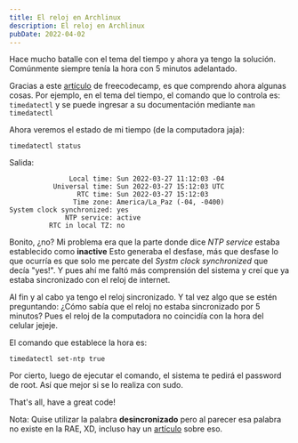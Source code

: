 ```yaml
---
title: El reloj en Archlinux
description: El reloj en Archlinux
pubDate: 2022-04-02
---
```


<!-- Written on April 02, 2022 -->
<!-- # El reloj en Archlinux -->

Hace mucho batalle con el tema del tiempo y ahora ya tengo la solución. 
Comúnmente siempre tenía la hora con 5 minutos adelantado. 

Gracias a este [artículo](https://www.freecodecamp.org/news/how-to-install-arch-linux/#how-to-update-the-system-clock) de freecodecamp,
es que comprendo ahora algunas cosas. 
Por ejemplo, en el tema del tiempo, el comando que lo controla es: 
`timedatectl` y se puede ingresar a su documentación mediante `man timedatectl`

Ahora veremos el estado de mi tiempo (de la computadora jaja):
```
timedatectl status
```
Salida:
```
               Local time: Sun 2022-03-27 11:12:03 -04
           Universal time: Sun 2022-03-27 15:12:03 UTC
                 RTC time: Sun 2022-03-27 15:12:03
                Time zone: America/La_Paz (-04, -0400)
System clock synchronized: yes
              NTP service: active
          RTC in local TZ: no
```
Bonito, ¿no? Mi problema era que la parte donde dice *NTP service* estaba
establecido como **inactive** Esto generaba el desfase, más que desfase 
lo que ocurría es que solo me percate del *Systm clock synchronized* que
decía "yes!". Y pues ahí me faltó más comprensión del sistema y creí que ya
estaba sincronizado con el reloj de internet.

Al fin y al cabo ya tengo el reloj sincronizado. Y tal vez algo que 
se estén preguntando: ¿Cómo sabía que el reloj no estaba sincronizado por
5 minutos? Pues el reloj de la computadora no coincidía con la hora del celular jejeje.

El comando que establece la hora es:
```
timedatectl set-ntp true
```
Por cierto, luego de ejecutar el comando, el sistema te pedirá el password de 
root. Así que mejor si se lo realiza con sudo.

That's all, have a great code!

Nota: Quise utilizar la palabra **desincronizado** pero al parecer esa palabra no
existe en la RAE, XD, incluso hay un [artículo](https://maveneco.wixsite.com/todoesliteratura/single-post/2016/09/01/aquella-palabra-llamada-desincronizaci%C3%B3n) sobre eso.
